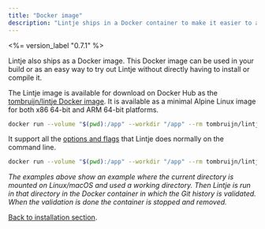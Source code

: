 ```yaml
---
title: "Docker image"
description: "Lintje ships in a Docker container to make it easier to add it to your existing infrastructure and Continuous Integration workflow."
---
```


<%= version_label "0.7.1" %>

Lintje also ships as a Docker image. This Docker image can be used in your build or as an easy way to try out Lintje without directly having to install or compile it.

The Lintje image is available for download on Docker Hub as the [tombruijn/lintje Docker image](https://hub.docker.com/r/tombruijn/lintje). It is available as a minimal Alpine Linux image for both x86 64-bit and ARM 64-bit platforms.

```sh
docker run --volume "$(pwd):/app" --workdir "/app" --rm tombruijn/lintje
```

It support all the [options and flags](/docs/usage/) that Lintje does normally on the command line.

```sh
docker run --volume "$(pwd):/app" --workdir "/app" --rm tombruijn/lintje HEAD~5...HEAD --color --no-hints
```

_The examples above show an example where the current directory is mounted on Linux/macOS and used a working directory. Then Lintje is run in that directory in the Docker container in which the Git history is validated. When the validation is done the container is stopped and removed._

[Back to installation section](/docs/installation/).
